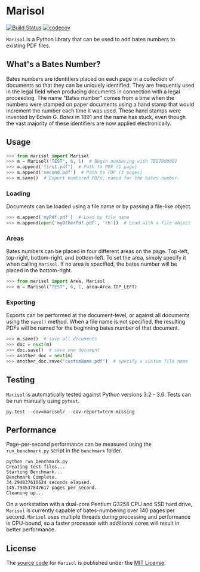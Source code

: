 # Marisol
[![Build Status](https://travis-ci.org/wikkiewikkie/Marisol.svg?branch=master)](https://travis-ci.org/wikkiewikkie/Marisol)
[![codecov](https://codecov.io/gh/wikkiewikkie/Marisol/branch/master/graph/badge.svg)](https://codecov.io/gh/wikkiewikkie/Marisol)

`Marisol` is a Python library that can be used to add bates numbers to existing PDF files.

## What's a Bates Number?

Bates numbers are identifiers placed on each page in a collection of documents so that they can be uniquely identified.
They are frequently used in the legal field when producing documents in connection with a legal proceeding.  The name
"Bates number" comes from a time when the numbers were stamped on paper documents using a hand stamp that would
increment the number each time it was used.  These hand stamps were invented by Edwin G. *Bates* in 1891 and the name
has stuck, even though the vast majority of these identifiers are now applied electronically.

## Usage

```python
>>> from marisol import Marisol
>>> m = Marisol('TEST', 6, 1)  # Begin numbering with TEST000001
>>> m.append('first.pdf')  # Path to PDF (1 page)
>>> m.append('second.pdf')  # Path to PDF (3 pages)
>>> m.save()  # Export numbered PDFs, named for the bates number.
```

### Loading

Documents can be loaded using a file name or by passing a file-like object.

```python
>>> m.append('myPdf.pdf')  # Load by file name
>>> m.append(open('myOtherPdf.pdf', 'rb'))  # Load with a file object
```

### Areas

Bates numbers can be placed in four different areas on the page. Top-left, top-right, bottom-right, and bottom-left.
To set the area, simply specify it when calling `Marisol`.  If no area is specified, the bates number will be placed
in the bottom-right.

```python
>>> from marisol import Area, Marisol
>>> m = Marisol("TEST", 6, 1, area=Area.TOP_LEFT)
```

### Exporting

Exports can be performed at the document-level, or against all documents using the `save()` method.  When a file name
is not specified, the resulting PDFs will be named for the beginning bates number of that document.

```python
>>> m.save()  # save all documents
>>> doc = next(m)
>>> doc.save()  # save one document
>>> another_doc = next(m)
>>> another_doc.save("customName.pdf")  # specify a custom file name
```

## Testing

`Marisol` is automatically tested against Python versions 3.2 - 3.6.  Tests can be run manually using `pytest`.

```
py.test --cov=marisol/ --cov-report=term-missing
```

## Performance

Page-per-second performance can be measured using the `run_benchmark.py` script in the `benchmark` folder.

```
python run_benchmark.py
Creating test files...
Starting Benchmark...
Benchmark Complete.
34.294837610624 seconds elapsed.
145.794537847617 pages per second.
Cleaning up...
```
On a workstation with a dual-core Pentium G3258 CPU and SSD hard drive, `Marisol` is currently capable of
bates-numbering over 140 pages per second.  `Marisol` uses multiple threads during processing and performance is
CPU-bound, so a faster processor with additional cores will result in better performance.

## License

The [source code](https://github.com/wikkiewikkie/Marisol) for `Marisol` is published under
the [MIT License](https://github.com/wikkiewikkie/Marisol/blob/master/LICENSE).